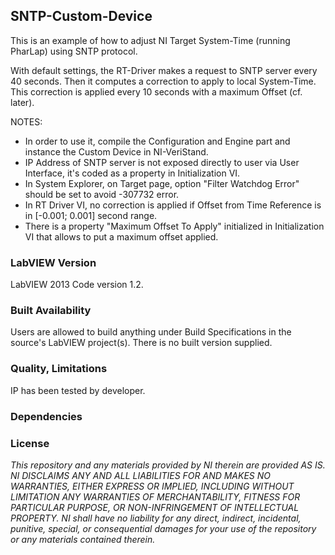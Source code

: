 ## SNTP-Custom-Device ##

This is an example of how to adjust NI Target System-Time (running PharLap) using SNTP protocol.

With default settings, the RT-Driver makes a request to SNTP server every 40 seconds. Then it computes a correction to apply to local System-Time. This correction is applied every 10 seconds with a maximum Offset (cf. later).

NOTES:
- In order to use it, compile the Configuration and Engine part and instance the Custom Device in NI-VeriStand.
- IP Address of SNTP server is not exposed directly to user via User Interface, it's coded as a property in Initialization VI.
- In System Explorer, on Target page, option "Filter Watchdog Error" should be set to avoid -307732 error.
- In RT Driver VI, no correction is applied if Offset from Time Reference is in [-0.001; 0.001] second range.
- There is a property "Maximum Offset To Apply" initialized in Initialization VI that allows to put a maximum offset applied.

### LabVIEW Version ###

LabVIEW 2013
Code version 1.2.

### Built Availability ###

Users are allowed to build anything under Build Specifications in the source's LabVIEW project(s). There is no built version supplied.

### Quality, Limitations ###

IP has been tested by developer.

### Dependencies ###

### License ###

*This repository and any materials provided by NI therein are provided AS IS. NI DISCLAIMS ANY AND ALL LIABILITIES FOR AND MAKES NO WARRANTIES, EITHER EXPRESS OR IMPLIED, INCLUDING WITHOUT LIMITATION ANY WARRANTIES OF MERCHANTABILITY, FITNESS FOR  PARTICULAR PURPOSE, OR NON-INFRINGEMENT OF INTELLECTUAL PROPERTY. NI shall have no liability for any direct, indirect, incidental, punitive, special, or consequential damages for your use of the repository or any materials contained therein.*
